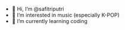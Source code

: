 - 👋 Hi, I’m @safitriputri
- 👀 I’m interested in music (especially K-POP)
- 🌱 I’m currently learning coding
